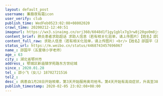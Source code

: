 ```yaml
---
layout: default_post
username: 蒹葭夜有霜icon
user_verify: club
publish_time: WedFeb0523:02:08+08002020
crawl_time: 20200212-12:40:51
imageurl: https://wx3.sinaimg.cn/orj360/6048d1f1gy1gblx7g3rw8j20go0m8jsn.jpg,https://wx1.sinaimg.cn/orj360/6048d1f1gy1gblx7gd541j20go0m8wf5.jpg,https://wx2.sinaimg.cn/orj360/6048d1f1gy1gblx7hqbfhj20m80got9w.jpg,https://wx1.sinaimg.cn/orj360/6048d1f1gy1gblx7hyosmj20go0m8dh4.jpg
content_brief: 肺炎患者求助超话 求助人信息（若有相关化验单，请上传图片）【姓名】邵国平（五里墩小学老师）【年龄】63【所在城市】湖北省鄂州市【所在小区、社区】鄂城区新庙镇学苑路东方世纪城【患病时间】2020.01.28【联系方式】邵小飞（女儿）18702721516【其他紧急联系人】【病情描述】病患自1月2 ...全文
content_full_raw: 求助人信息（若有相关化验单，请上传图片）<br/>【姓名】邵国平（五里墩小学老师）<br/>【年龄】63<br/>【所在城市】湖北省鄂州市<br/>【所在小区、社区】鄂城区新庙镇学苑路东方世纪城<br/>【患病时间】2020.01.28<br/>【联系方式】邵小飞（女儿）18702721516<br/>【其他紧急联系人】<br/>【病情描述】病患自1月28日开始咳嗽，第3天开始服用奥司他韦。第4天开始有高烧症状，升高至38度4。第5天下午去卫生院拍了X片，医生说没有明显异常，查血结果是存在感染，没有留观，只是开了连花清瘟和阿莫西林，当天晚上又烧到了38度9。第6天，7天，一直是高烧反复，退热后继续发烧。第8天，腹泻便血，咳嗽加剧，偶尔喘不上气，继续高烧，去市中医院拍CT和查血，双肺感染很严重，疑似不收，只开了盐酸阿比多尔和莫西沙星，然后转去中心医院说是高度疑似，依旧是开这两种药没有收入院。找不到医院收治，社区也只是帮忙上报。但是现在感染很严重，很危险，而且家里还有其他老人，有高度家庭聚集传染的风险。希望大家帮帮我一定要住院。还找过两位协和医院的医生看CT和检测结果，目前双肺感染，伴有高血压和轻微脑梗的基础病，情况危急必须马上住院。
status_url: https://m.weibo.cn/status/4468743457696067
name_: 邵国平（五里墩小学老师）
age_: 63
city_: 湖北省鄂州市
address_: 鄂城区新庙镇学苑路东方世纪城
since_: 2020.01.28
tel_: 邵小飞（女儿）18702721516
tel2_: 
desc_: 病患自1月28日开始咳嗽，第3天开始服用奥司他韦。第4天开始有高烧症状，升高至38度4。第5天下午去卫生院拍了X片，医生说没有明显异常，查血结果是存在感染，没有留观，只是开了连花清瘟和阿莫西林，当天晚上又烧到了38度9。第6天，7天，一直是高烧反复，退热后继续发烧。第8天，腹泻便血，咳嗽加剧，偶尔喘不上气，继续高烧，去市中医院拍CT和查血，双肺感染很严重，疑似不收，只开了盐酸阿比多尔和莫西沙星，然后转去中心医院说是高度疑似，依旧是开这两种药没有收入院。找不到医院收治，社区也只是帮忙上报。但是现在感染很严重，很危险，而且家里还有其他老人，有高度家庭聚集传染的风险。希望大家帮帮我一定要住院。还找过两位协和医院的医生看CT和检测结果，目前双肺感染，伴有高血压和轻微脑梗的基础病，情况危急必须马上住院。
publish_timestamp: 2020-02-05 23:02:08+08:00
---
```

